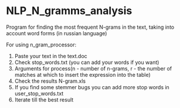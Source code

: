 # NLP_N_gramms_analysis
Program for finding the most frequent N-grams in the text, taking into account word forms (in russian language)

For using n_gram_processor:

1) Paste your text in the text.doc
2) Check stop_words.txt (you can add your words if you want)
3) Arguments for process(n - number of n-grams, r - the number of matches at which to insert the expression into the table)
4) Check the results N-gram.xls
5) If you find some stemmer bugs you can add more stop words in user_stop_words.txt
6) Iterate till the best result

